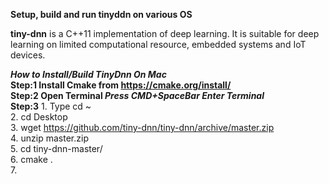 **Setup, build and run tinyddn on various OS**

**tiny-dnn** is a C++11 implementation of deep learning. It is suitable for deep learning on limited computational resource, embedded systems and IoT devices.


**_How to Install/Build TinyDnn On Mac_**  
**Step:1 Install Cmake from https://cmake.org/install/**  
**Step:2 Open Terminal _Press CMD+SpaceBar Enter Terminal_**  
**Step:3** 1. Type cd ~  
             2. cd Desktop  
             3. wget https://github.com/tiny-dnn/tiny-dnn/archive/master.zip  
             4. unzip master.zip  
             5. cd tiny-dnn-master/  
             6. cmake .  
             7. 

